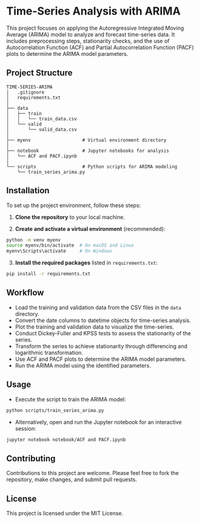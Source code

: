 
# Time-Series Analysis with ARIMA

This project focuses on applying the Autoregressive Integrated Moving Average (ARIMA) model to analyze and forecast time-series data. It includes preprocessing steps, stationarity checks, and the use of Autocorrelation Function (ACF) and Partial Autocorrelation Function (PACF) plots to determine the ARIMA model parameters.

## Project Structure

```
TIME-SERIES-ARIMA
│   .gitignore
│   requirements.txt    
│
├── data
│   ├── train
│   │   └── train_data.csv
│   └── valid
│       └── valid_data.csv
│
├── myenv                   # Virtual environment directory
│
├── notebook                # Jupyter notebooks for analysis
│   └── ACF and PACF.ipynb
│
└── scripts                 # Python scripts for ARIMA modeling
    └── train_series_arima.py
```

## Installation

To set up the project environment, follow these steps:

1. **Clone the repository** to your local machine.

2. **Create and activate a virtual environment** (recommended):

```bash
python -m venv myenv
source myenv/bin/activate  # On macOS and Linux
myenv\Scripts\activate     # On Windows
```

3. **Install the required packages** listed in `requirements.txt`:

```bash
pip install -r requirements.txt
```

## Workflow

- Load the training and validation data from the CSV files in the `data` directory.
- Convert the date columns to datetime objects for time-series analysis.
- Plot the training and validation data to visualize the time-series.
- Conduct Dickey-Fuller and KPSS tests to assess the stationarity of the series.
- Transform the series to achieve stationarity through differencing and logarithmic transformation.
- Use ACF and PACF plots to determine the ARIMA model parameters.
- Run the ARIMA model using the identified parameters.

## Usage

- Execute the script to train the ARIMA model:

```bash
python scripts/train_series_arima.py
```

- Alternatively, open and run the Jupyter notebook for an interactive session:

```bash
jupyter notebook notebook/ACF and PACF.ipynb
```

## Contributing

Contributions to this project are welcome. Please feel free to fork the repository, make changes, and submit pull requests.

## License

This project is licensed under the MIT License.
```
